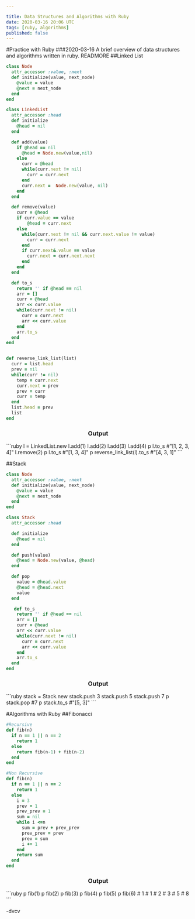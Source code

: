 ```yaml
---

title: Data Structures and Algorithms with Ruby
date: 2020-03-16 20:06 UTC
tags: [ruby, algorithms]
published: false
---
```

#Practice with Ruby
###2020-03-16
A brief overview of data structures and algorithms written in ruby.
READMORE
##Linked List
```ruby
class Node
  attr_accessor :value, :next
  def initialize(value, next_node)
    @value = value
    @next = next_node
  end
end

class LinkedList
  attr_accessor :head
  def initialize
    @head = nil
  end

  def add(value)
    if @head == nil
      @head = Node.new(value,nil)
    else
      curr = @head
      while(curr.next != nil)
        curr = curr.next
      end
      curr.next =  Node.new(value, nil)
    end
  end

  def remove(value)
    curr = @head
    if curr.value == value
        @head = curr.next
    else
      while(curr.next != nil && curr.next.value != value)
        curr = curr.next
      end
      if curr.next&.value == value
        curr.next = curr.next.next
      end
    end
  end

  def to_s
    return '' if @head == nil
    arr = []
    curr = @head
    arr << curr.value
    while(curr.next != nil)
      curr = curr.next
      arr << curr.value
    end
    arr.to_s
  end
end


def reverse_link_list(list)
  curr = list.head
  prev = nil
  while(curr != nil)
    temp = curr.next
    curr.next = prev
    prev = curr
    curr = temp
  end
  list.head = prev
  list
end
```

<div style="text-align: center;">
<h3>Output</h3>
</div>
```ruby
l = LinkedList.new
l.add(1)
l.add(2)
l.add(3)
l.add(4)
p l.to_s
#"[1, 2, 3, 4]"
l.remove(2)
p l.to_s
#"[1, 3, 4]"
p reverse_link_list(l).to_s
#"[4, 3, 1]"
```

##Stack
```ruby
class Node
  attr_accessor :value, :next
  def initialize(value, next_node)
    @value = value
    @next = next_node
  end
end

class Stack
  attr_accessor :head

  def initialize
    @head = nil
  end

  def push(value)
    @head = Node.new(value, @head)
  end

  def pop
    value = @head.value
    @head = @head.next
    value
  end

   def to_s
    return '' if @head == nil
    arr = []
    curr = @head
    arr << curr.value
    while(curr.next != nil)
      curr = curr.next
      arr << curr.value
    end
    arr.to_s
  end
end
```

<div style="text-align: center;">
<h3>Output</h3>
</div>
```ruby
stack = Stack.new
stack.push 3
stack.push 5
stack.push 7
p stack.pop
#7
p stack.to_s
#"[5, 3]"
```

#Algorithms with Ruby
##Fibonacci
```ruby
#Recursive
def fib(n)
  if n == 1 || n == 2
    return 1
  else
    return fib(n-1) + fib(n-2)
  end
end

#Non Recursive
def fib(n)
  if n == 1 || n == 2
    return 1
  else
    i = 3
    prev = 1
    prev_prev = 1
    sum = nil   
    while i <=n
      sum = prev + prev_prev
      prev_prev = prev
      prev = sum
      i += 1
    end
    return sum
  end
end

```

<div style="text-align: center;">
<h3>Output</h3>
</div>
```ruby
p fib(1)
p fib(2)
p fib(3)
p fib(4)
p fib(5)
p fib(6)
# 1
# 1
# 2
# 3
# 5
# 8
```

\-dvcv
